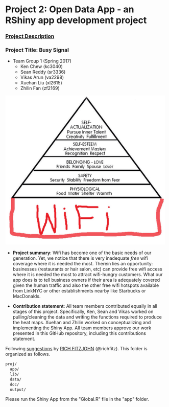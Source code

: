 # Project 2: Open Data App - an RShiny app development project

### [Project Description](doc/project2_desc.md)

### Project Title: Busy Signal

+ Team Group 1 (Spring 2017)
	+ Ken Chew (kc3040)
	+ Sean Reddy (sr3336)
	+ Vikas Arun (va2298)
	+ Xuehan Liu (xl2615)
	+ Zhilin Fan (zf2169)
	
<img src="data/wifi.jpg" alt="Wifi Pyramid" style="width: 500px;"/>

+ **Project summary**: Wifi has become one of the basic needs of our generation. Yet, we notice that there is very inadequate *free* wifi coverage where it is needed the most. Therein lies an opportunity: businesses (restaurants or hair salon, etc) can provide free wifi access where it is needed the most to attract wifi-hungry customers. What our app does is to tell business owners if their area is adequately covered given the human traffic and also the other free wifi hotspots available from LinkNYC or other establishments nearby like Starbucks or MacDonalds. 


+ **Contribution statement**: All team members contributed equally in all stages of this project. Specifically, Ken, Sean and Vikas worked on pulling/cleaning the data and writing the functions required to produce the heat maps. Xuehan and Zhilin worked on conceptualizing and implementing the Shiny App. All team members approve our work presented in this GitHub repository, including this contributions statement. 

Following [suggestions](http://nicercode.github.io/blog/2013-04-05-projects/) by [RICH FITZJOHN](http://nicercode.github.io/about/#Team) (@richfitz). This folder is organized as follows.

```
proj/
  app/
  lib/
  data/
  doc/
  output/
```

Please run the Shiny App from the "Global.R" file in the "app" folder.
